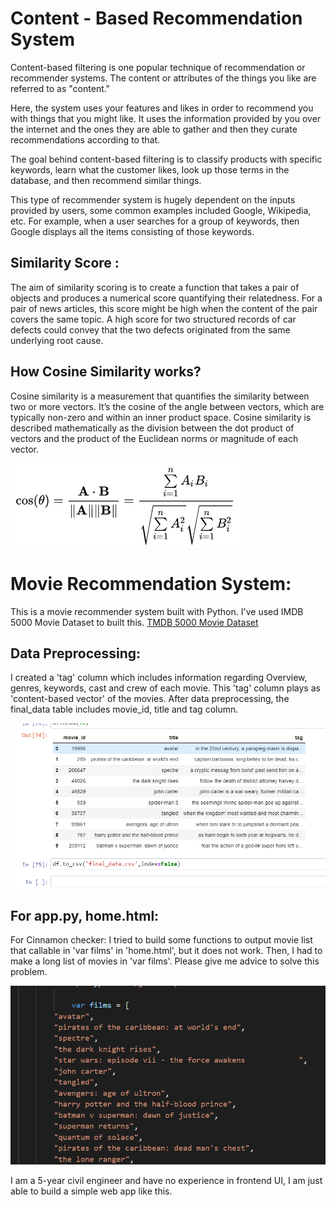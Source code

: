 # Content - Based Recommendation System
Content-based filtering is one popular technique of recommendation or recommender systems. The content or attributes of the things you like are referred to as "content." 

Here, the system uses your features and likes in order to recommend you with things that you might like. It uses the information provided by you over the internet and the ones they are able to gather and then they curate recommendations according to that.  

The goal behind content-based filtering is to classify products with specific keywords, learn what the customer likes, look up those terms in the database, and then recommend similar things.

This type of recommender system is hugely dependent on the inputs provided by users, some common examples included Google, Wikipedia, etc. For example, when a user searches for a group of keywords, then Google displays all the items consisting of those keywords.

## Similarity Score : 
The aim of similarity scoring is to create a function that takes a pair of objects and produces a numerical score quantifying their relatedness. For a pair of news articles, this score might be high when the content of the pair covers the same topic. A high score for two structured records of car defects could convey that the two defects originated from the same underlying root cause.

## How Cosine Similarity works?
Cosine similarity is a measurement that quantifies the similarity between two or more vectors. It’s the cosine of the angle between vectors, which are typically non-zero and within an inner product space. 
Cosine similarity is described mathematically as the division between the dot product of vectors and the product of the Euclidean norms or magnitude of each vector.

  ![image](https://github.com/tholeduc1506/Movie_recommendationSystem/blob/f08f9887a77504673f5f8969068209adb8a73a8c/static/cosine_similarity.png)

# Movie Recommendation System:
This is a movie recommender system built with Python. I've used IMDB 5000 Movie Dataset to built this.
[TMDB 5000 Movie Dataset](https://www.kaggle.com/datasets/tmdb/tmdb-movie-metadata?select=tmdb_5000_movies.csv)

## Data Preprocessing:
I created a 'tag' column which includes information regarding Overview, genres, keywords, cast and crew of each movie. This 'tag' column plays as 'content-based vector' of the movies. After data preprocessing, the final_data table includes movie_id, title and tag column.


  ![image](https://github.com/tholeduc1506/Movie_recommendationSystem/blob/c6242f1762511705e23b68f0a239efb474aec838/static/datapreprocessing.PNG)


## For app.py, home.html:
For Cinnamon checker: I tried to build some functions to output movie list that callable in 'var films' in 'home.html', but it does not work. Then, I had to make a long list of movies in 'var films'. Please give me advice to solve this problem.


  ![image](https://github.com/tholeduc1506/Movie_recommendationSystem/blob/31b97113c16fa297d735787a368cc98875ef5fff/static/MovieList.PNG)


I am a 5-year civil engineer and have no experience in frontend UI, I am just able to build a simple web app like this.
